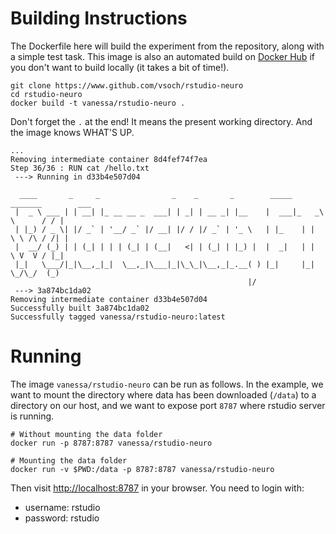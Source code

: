 # Building Instructions

The Dockerfile here will build the experiment from the repository, along with
a simple test task. This image is also an automated build on [Docker Hub](https://hub.docker.com/r/vanessa/rstudio-neuro/)
if you don't want to build locally (it takes a bit of time!).

```
git clone https://www.github.com/vsoch/rstudio-neuro
cd rstudio-neuro
docker build -t vanessa/rstudio-neuro .
```

Don't forget the `.` at the end! It means the present working directory. And the image knows WHAT'S UP.

```
...
Removing intermediate container 8d4fef74f7ea
Step 36/36 : RUN cat /hello.txt
 ---> Running in d33b4e507d04

  ____       _     _                _    _       _        _____ _______        ___ 
 |  _ \ ___ | | __| |_ __ __ _  ___| | _| | __ _| |__    |  ___|_   _\ \      / / |
 | |_) / _ \| |/ _` | '__/ _` |/ __| |/ / |/ _` | '_ \   | |_    | |  \ \ /\ / /| |
 |  __/ (_) | | (_| | | | (_| | (__|   <| | (_| | |_) |  |  _|   | |   \ V  V / |_|
 |_|   \___/|_|\__,_|_|  \__,_|\___|_|\_\_|\__,_|_.__( ) |_|     |_|    \_/\_/  (_)
                                                     |/                            
 ---> 3a874bc1da02
Removing intermediate container d33b4e507d04
Successfully built 3a874bc1da02
Successfully tagged vanessa/rstudio-neuro:latest
```

# Running

The image `vanessa/rstudio-neuro` can be run as follows. In the example, we want to mount the directory where data has been downloaded (`/data`) to a directory on our host, and we want to expose port `8787` where rstudio server is running.

```
# Without mounting the data folder
docker run -p 8787:8787 vanessa/rstudio-neuro

# Mounting the data folder
docker run -v $PWD:/data -p 8787:8787 vanessa/rstudio-neuro
```

Then visit [http://localhost:8787](http://localhost:8787) in your browser. You need to login with:

 - username: rstudio
 - password: rstudio
